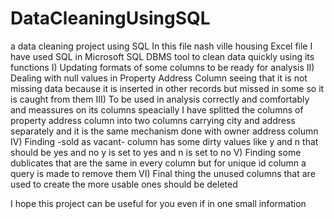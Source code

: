 # DataCleaningUsingSQL
a data cleaning project using SQL
In this file nash ville housing Excel file I have used SQL in Microsoft SQL DBMS tool to clean data quickly using its functions
I) Updating formats of some columns to be ready for analysis
II) Dealing with null values in Property Address Column
    seeing that it is not missing data because it is inserted in other records but missed in some so it is caught from them
III) To be used in analysis correctly and comfortably and meassures on its columns speacially I have splitted the columns of property address column into two columns 
     carrying city and address separately and it is the same mechanism done with owner address column
IV) Finding -sold as vacant- column has some dirty values like y and n that should be yes and no y is set to yes and n is set to no
V) Finding some dublicates that are the same in every column but for unique id column a query is made to remove them
VI) Final thing the unused columns that are used to create the more usable ones should be deleted


I hope this project can be useful for you even if in one small information
     

